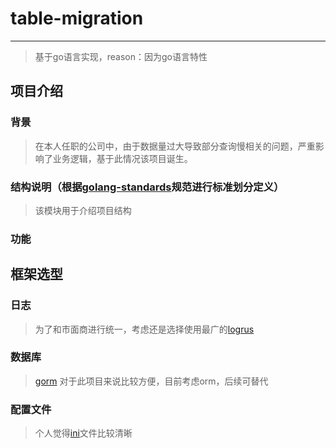 # table-migration

-------
> 基于go语言实现，reason：因为go语言特性
## 项目介绍
### 背景
>  在本人任职的公司中，由于数据量过大导致部分查询慢相关的问题，严重影响了业务逻辑，基于此情况该项目诞生。
### 结构说明（根据[golang-standards](https://github.com/golang-standards/project-layout)规范进行标准划分定义）
> 该模块用于介绍项目结构
### 功能
## 框架选型
###  日志
  > 为了和市面商进行统一，考虑还是选择使用最广的[logrus](https://github.com/sirupsen/logrus)
### 数据库
  > [gorm](https://github.com/go-gorm/gorm) 对于此项目来说比较方便，目前考虑orm，后续可替代
### 配置文件
  > 个人觉得[ini](https://github.com/go-ini/ini)文件比较清晰